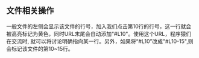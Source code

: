 ## 文件相关操作  
一般文件的左侧会显示该文件的行号，加入我们点击第10行的行号，这一行就会被高亮标记为黄色，同时URL末尾会自动添加"#L10"。使用这个URL，程序猿们在交流时,
就可以将讨论明确指向某一行。另外，如果将“#L10”改成"#L10-15",则会标记该文件的第10~15行。
